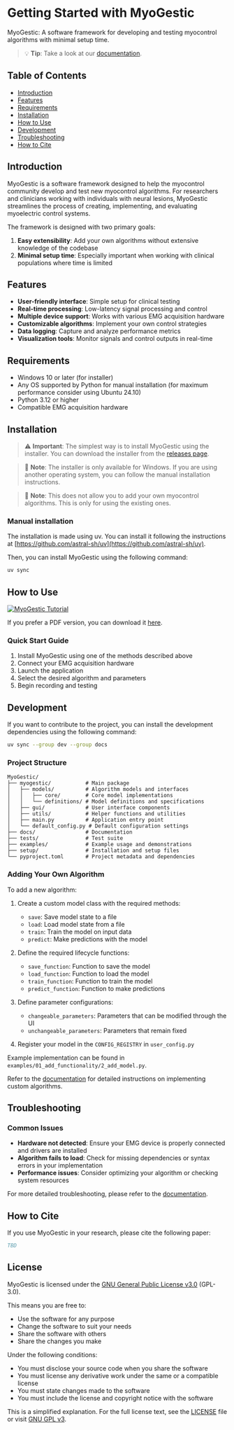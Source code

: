 # Getting Started with MyoGestic

MyoGestic: A software framework for developing and testing myocontrol algorithms with minimal setup time.

> 💡 **Tip**: Take a look at our [documentation](https://nsquaredlab.github.io/MyoGestic/).

## Table of Contents
- [Introduction](#introduction)
- [Features](#features)
- [Requirements](#requirements)
- [Installation](#installation)
- [How to Use](#how-to-use)
- [Development](#development)
- [Troubleshooting](#troubleshooting)
- [How to Cite](#how-to-cite)

## Introduction

MyoGestic is a software framework designed to help the myocontrol community develop and test new myocontrol algorithms. For researchers and clinicians working with individuals with neural lesions, MyoGestic streamlines the process of creating, implementing, and evaluating myoelectric control systems.

The framework is designed with two primary goals:
1. **Easy extensibility**: Add your own algorithms without extensive knowledge of the codebase
2. **Minimal setup time**: Especially important when working with clinical populations where time is limited

## Features

- **User-friendly interface**: Simple setup for clinical testing
- **Real-time processing**: Low-latency signal processing and control
- **Multiple device support**: Works with various EMG acquisition hardware
- **Customizable algorithms**: Implement your own control strategies
- **Data logging**: Capture and analyze performance metrics
- **Visualization tools**: Monitor signals and control outputs in real-time

## Requirements

- Windows 10 or later (for installer)
- Any OS supported by Python for manual installation (for maximum performance consider using Ubuntu 24.10)
- Python 3.12 or higher
- Compatible EMG acquisition hardware

## Installation
> ⚠️ **Important**: The simplest way is to install MyoGestic using the installer. You can download the installer from the [releases page](https://github.com/NsquaredLab/MyoGestic/releases).

> 📝 **Note**: The installer is only available for Windows. If you are using another operating system, you can follow the manual installation instructions.

> 📝 **Note**: This does not allow you to add your own myocontrol algorithms. This is only for using the existing ones.


### Manual installation
The installation is made using uv. You can install it following the instructions at [https://github.com/astral-sh/uv](https://github.com/astral-sh/uv).

Then, you can install MyoGestic using the following command:
```bash
uv sync
```

## How to Use
[![MyoGestic Tutorial](https://img.youtube.com/vi/Re3VfgKhjCM/maxresdefault.jpg)](https://youtu.be/Re3VfgKhjCM)

If you prefer a PDF version, you can download it [here](
https://github.com/NsquaredLab/MyoGestic/tree/main/docs/source/_static/MyoGestic_Tutorial.pdf).

### Quick Start Guide

1. Install MyoGestic using one of the methods described above
2. Connect your EMG acquisition hardware
3. Launch the application
4. Select the desired algorithm and parameters
5. Begin recording and testing

## Development

If you want to contribute to the project, you can install the development dependencies using the following command:
```bash
uv sync --group dev --group docs
```

### Project Structure

```
MyoGestic/
├── myogestic/           # Main package
│   ├── models/          # Algorithm models and interfaces
│   │   ├── core/        # Core model implementations
│   │   └── definitions/ # Model definitions and specifications
│   ├── gui/             # User interface components
│   ├── utils/           # Helper functions and utilities
│   ├── main.py          # Application entry point
│   └── default_config.py # Default configuration settings
├── docs/                # Documentation
├── tests/               # Test suite
├── examples/            # Example usage and demonstrations
├── setup/               # Installation and setup files
└── pyproject.toml       # Project metadata and dependencies
```

### Adding Your Own Algorithm

To add a new algorithm:

1. Create a custom model class with the required methods:
   - `save`: Save model state to a file
   - `load`: Load model state from a file
   - `train`: Train the model on input data
   - `predict`: Make predictions with the model

2. Define the required lifecycle functions:
   - `save_function`: Function to save the model
   - `load_function`: Function to load the model
   - `train_function`: Function to train the model
   - `predict_function`: Function to make predictions

3. Define parameter configurations:
   - `changeable_parameters`: Parameters that can be modified through the UI
   - `unchangeable_parameters`: Parameters that remain fixed

4. Register your model in the `CONFIG_REGISTRY` in `user_config.py`

Example implementation can be found in `examples/01_add_functionality/2_add_model.py`.

Refer to the [documentation](https://nsquaredlab.github.io/MyoGestic/) for detailed instructions on implementing custom algorithms.

## Troubleshooting

### Common Issues

- **Hardware not detected**: Ensure your EMG device is properly connected and drivers are installed
- **Algorithm fails to load**: Check for missing dependencies or syntax errors in your implementation
- **Performance issues**: Consider optimizing your algorithm or checking system resources

For more detailed troubleshooting, please refer to the [documentation](https://nsquaredlab.github.io/MyoGestic/).

## How to Cite
If you use MyoGestic in your research, please cite the following paper:
```bibtex
TBD
```

## License

MyoGestic is licensed under the [GNU General Public License v3.0](LICENSE) (GPL-3.0).

This means you are free to:
- Use the software for any purpose
- Change the software to suit your needs
- Share the software with others
- Share the changes you make

Under the following conditions:
- You must disclose your source code when you share the software
- You must license any derivative work under the same or a compatible license
- You must state changes made to the software
- You must include the license and copyright notice with the software

This is a simplified explanation. For the full license text, see the [LICENSE](LICENSE) file or visit [GNU GPL v3](https://www.gnu.org/licenses/gpl-3.0.html).
